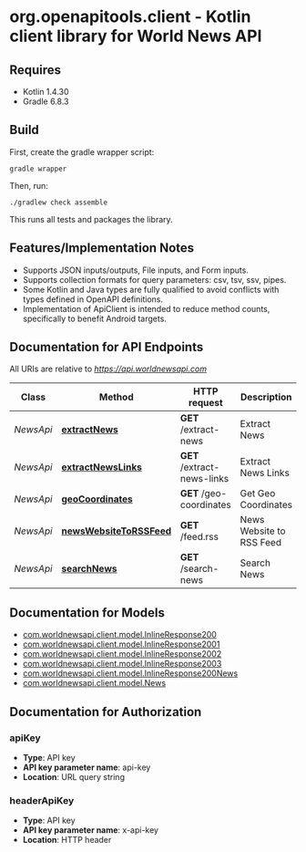 # org.openapitools.client - Kotlin client library for World News API

## Requires

* Kotlin 1.4.30
* Gradle 6.8.3

## Build

First, create the gradle wrapper script:

```
gradle wrapper
```

Then, run:

```
./gradlew check assemble
```

This runs all tests and packages the library.

## Features/Implementation Notes

* Supports JSON inputs/outputs, File inputs, and Form inputs.
* Supports collection formats for query parameters: csv, tsv, ssv, pipes.
* Some Kotlin and Java types are fully qualified to avoid conflicts with types defined in OpenAPI definitions.
* Implementation of ApiClient is intended to reduce method counts, specifically to benefit Android targets.

<a name="documentation-for-api-endpoints"></a>
## Documentation for API Endpoints

All URIs are relative to *https://api.worldnewsapi.com*

Class | Method | HTTP request | Description
------------ | ------------- | ------------- | -------------
*NewsApi* | [**extractNews**](docs/NewsApi.md#extractnews) | **GET** /extract-news | Extract News
*NewsApi* | [**extractNewsLinks**](docs/NewsApi.md#extractnewslinks) | **GET** /extract-news-links | Extract News Links
*NewsApi* | [**geoCoordinates**](docs/NewsApi.md#geocoordinates) | **GET** /geo-coordinates | Get Geo Coordinates
*NewsApi* | [**newsWebsiteToRSSFeed**](docs/NewsApi.md#newswebsitetorssfeed) | **GET** /feed.rss | News Website to RSS Feed
*NewsApi* | [**searchNews**](docs/NewsApi.md#searchnews) | **GET** /search-news | Search News


<a name="documentation-for-models"></a>
## Documentation for Models

 - [com.worldnewsapi.client.model.InlineResponse200](docs/InlineResponse200.md)
 - [com.worldnewsapi.client.model.InlineResponse2001](docs/InlineResponse2001.md)
 - [com.worldnewsapi.client.model.InlineResponse2002](docs/InlineResponse2002.md)
 - [com.worldnewsapi.client.model.InlineResponse2003](docs/InlineResponse2003.md)
 - [com.worldnewsapi.client.model.InlineResponse200News](docs/InlineResponse200News.md)
 - [com.worldnewsapi.client.model.News](docs/News.md)


<a name="documentation-for-authorization"></a>
## Documentation for Authorization

<a name="apiKey"></a>
### apiKey

- **Type**: API key
- **API key parameter name**: api-key
- **Location**: URL query string

<a name="headerApiKey"></a>
### headerApiKey

- **Type**: API key
- **API key parameter name**: x-api-key
- **Location**: HTTP header

